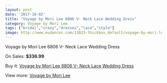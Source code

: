 ```yaml
---
layout: post
date: '2017-10-02'
title: "Voyage by Mori Lee 6806 V- Neck Lace Wedding Dress"
category: Voyage by Mori Lee
tags: ["bridal","crazy","dresses","lace","style"]
image: http://www.eudances.com/13023-thickbox_default/voyage-by-mori-lee-6806-v-neck-lace-wedding-dress.jpg
---
```

Voyage by Mori Lee 6806 V- Neck Lace Wedding Dress

On Sales: **$336.99**
<a href="https://www.eudances.com/en/voyage-by-mori-lee/3959-voyage-by-mori-lee-6806-v-neck-lace-wedding-dress.html"><amp-img layout="responsive" width="600" height="600" src="//www.eudances.com/13023-thickbox_default/voyage-by-mori-lee-6806-v-neck-lace-wedding-dress.jpg" alt="Voyage by Mori Lee 6806 V- Neck Lace Wedding Dress 0" /></a>
<a href="https://www.eudances.com/en/voyage-by-mori-lee/3959-voyage-by-mori-lee-6806-v-neck-lace-wedding-dress.html"><amp-img layout="responsive" width="600" height="600" src="//www.eudances.com/13028-thickbox_default/voyage-by-mori-lee-6806-v-neck-lace-wedding-dress.jpg" alt="Voyage by Mori Lee 6806 V- Neck Lace Wedding Dress 1" /></a>
<a href="https://www.eudances.com/en/voyage-by-mori-lee/3959-voyage-by-mori-lee-6806-v-neck-lace-wedding-dress.html"><amp-img layout="responsive" width="600" height="600" src="//www.eudances.com/13027-thickbox_default/voyage-by-mori-lee-6806-v-neck-lace-wedding-dress.jpg" alt="Voyage by Mori Lee 6806 V- Neck Lace Wedding Dress 2" /></a>
<a href="https://www.eudances.com/en/voyage-by-mori-lee/3959-voyage-by-mori-lee-6806-v-neck-lace-wedding-dress.html"><amp-img layout="responsive" width="600" height="600" src="//www.eudances.com/13026-thickbox_default/voyage-by-mori-lee-6806-v-neck-lace-wedding-dress.jpg" alt="Voyage by Mori Lee 6806 V- Neck Lace Wedding Dress 3" /></a>
<a href="https://www.eudances.com/en/voyage-by-mori-lee/3959-voyage-by-mori-lee-6806-v-neck-lace-wedding-dress.html"><amp-img layout="responsive" width="600" height="600" src="//www.eudances.com/13025-thickbox_default/voyage-by-mori-lee-6806-v-neck-lace-wedding-dress.jpg" alt="Voyage by Mori Lee 6806 V- Neck Lace Wedding Dress 4" /></a>
<a href="https://www.eudances.com/en/voyage-by-mori-lee/3959-voyage-by-mori-lee-6806-v-neck-lace-wedding-dress.html"><amp-img layout="responsive" width="600" height="600" src="//www.eudances.com/13024-thickbox_default/voyage-by-mori-lee-6806-v-neck-lace-wedding-dress.jpg" alt="Voyage by Mori Lee 6806 V- Neck Lace Wedding Dress 5" /></a>

Buy it: [Voyage by Mori Lee 6806 V- Neck Lace Wedding Dress](https://www.eudances.com/en/voyage-by-mori-lee/3959-voyage-by-mori-lee-6806-v-neck-lace-wedding-dress.html "Voyage by Mori Lee 6806 V- Neck Lace Wedding Dress")

View more: [Voyage by Mori Lee](https://www.eudances.com/en/47-voyage-by-mori-lee "Voyage by Mori Lee")